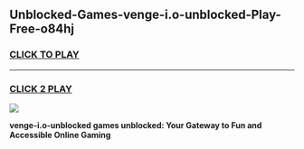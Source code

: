 
## Unblocked-Games-venge-i.o-unblocked-Play-Free-o84hj
<h3>
<a href="https://premium76.site?title=venge-i.o-unblocked&ref=17A">CLICK TO PLAY</a></h3>
<hr>

<h3>
<a href="https://premium76.site?title=venge-i.o-unblocked&ref=17A">CLICK 2 PLAY</a>
  
</h3>

<a href="https://premium76.site?title=venge-i.o-unblocked&ref=17A"><img src="https://clearcache.store/games.png"></a>


**venge-i.o-unblocked games unblocked: Your Gateway to Fun and Accessible Online Gaming**
